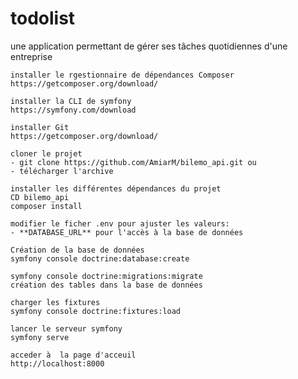 # todolist
une application permettant de gérer ses tâches quotidiennes d'une entreprise
```
installer le rgestionnaire de dépendances Composer
https://getcomposer.org/download/
```
```
installer la CLI de symfony
https://symfony.com/download
```
```
installer Git
https://getcomposer.org/download/
```
```
cloner le projet
- git clone https://github.com/AmiarM/bilemo_api.git ou  
- télécharger l'archive
```
```
installer les différentes dépendances du projet
CD bilemo_api
composer install
```
```
modifier le ficher .env pour ajuster les valeurs:
- **DATABASE_URL** pour l'accès à la base de données 
```
```
Création de la base de données 
symfony console doctrine:database:create
``` 
```
symfony console doctrine:migrations:migrate
création des tables dans la base de données
```
```
charger les fixtures
symfony console doctrine:fixtures:load
```
```
lancer le serveur symfony
symfony serve
```
```
acceder à  la page d'acceuil
http://localhost:8000
```
